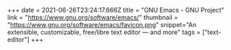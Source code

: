 +++
date = 2021-06-26T23:24:17.666Z
title = "GNU Emacs - GNU Project"
link = "https://www.gnu.org/software/emacs/"
thumbnail = "https://www.gnu.org/software/emacs/favicon.png"
snippet="An extensible, customizable, free/libre text editor — and more"
tags = ["text-editor"]
+++
